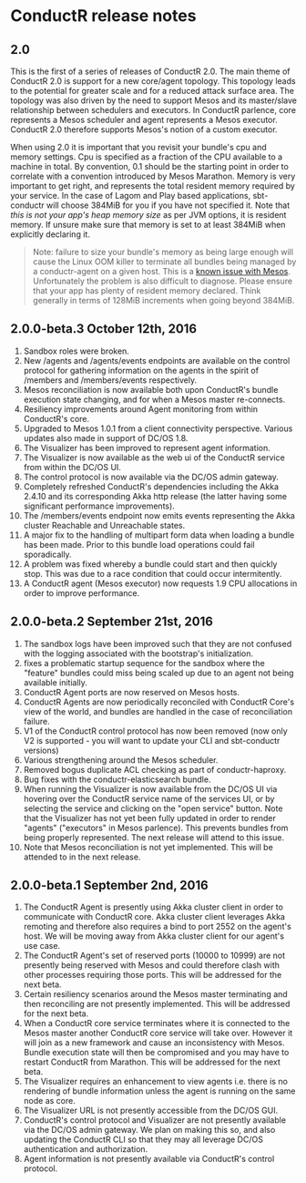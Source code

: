 # ConductR release notes

## 2.0

This is the first of a series of releases of ConductR 2.0. The main theme of ConductR 2.0 is support for a new core/agent topology. This topology leads to the potential for greater scale and for a reduced attack surface area. The topology was also driven by the need to support Mesos and its master/slave relationship between schedulers and executors. In ConductR parlence, core represents a Mesos scheduler and agent represents a Mesos executor. ConductR 2.0 therefore supports Mesos's notion of a custom executor.

When using 2.0 it is important that you revisit your bundle's cpu and memory settings. Cpu is specified as a fraction of the CPU available to a machine in total. By convention, 0.1 should be the starting point in order to correlate with a convention introduced by Mesos Marathon. Memory is very important to get right, and represents the total resident memory required by your service. In the case of Lagom and Play based applications, sbt-conductr will choose 384MiB for you if you have not specified it. Note that *this is not your app's heap memory size* as per JVM options, it is resident memory. If unsure make sure that memory is set to at least 384MiB when explicitly declaring it.

> Note: failure to size your bundle's memory as being large enough will cause the Linux OOM killer to terminate all bundles being managed by a conductr-agent on a given host. This is a [known issue with Mesos](https://issues.apache.org/jira/browse/MESOS-3333#). Unfortunately the problem is also difficult to diagnose. Please ensure that your app has plenty of resident memory declared. Think generally in terms of 128MiB increments when going beyond 384MiB.

## 2.0.0-beta.3 October 12th, 2016

1. Sandbox roles were broken.
2. New /agents and /agents/events endpoints are available on the control protocol for gathering information on the agents in the spirit of /members and /members/events respectively.
3. Mesos reconciliation is now available both upon ConductR's bundle execution state changing, and for when a Mesos master re-connects.
4. Resiliency improvements around Agent monitoring from within ConductR's core.
5. Upgraded to Mesos 1.0.1 from a client connectivity perspective. Various updates also made in support of DC/OS 1.8.
6. The Visualizer has been improved to represent agent information.
7. The Visualizer is now available as the web ui of the ConductR service from within the DC/OS UI.
8. The control protocol is now available via the DC/OS admin gateway.
9. Completely refreshed ConductR's dependencies including the Akka 2.4.10 and its corresponding Akka http release (the latter having some significant performance improvements).
10. The /members/events endpoint now emits events representing the Akka cluster Reachable and Unreachable states.
11. A major fix to the handling of multipart form data when loading a bundle has been made. Prior to this bundle load operations could fail sporadically.
12. A problem was fixed whereby a bundle could start and then quickly stop. This was due to a race condition that could occur intermitently.
13. A ConductR agent (Mesos executor) now requests 1.9 CPU allocations in order to improve performance.

## 2.0.0-beta.2 September 21st, 2016

1. The sandbox logs have been improved such that they are not confused with the logging associated with the bootstrap's initialization.
2. fixes a problematic startup sequence for the sandbox where the "feature" bundles could miss being scaled up due to an agent not being available initially.
3. ConductR Agent ports are now reserved on Mesos hosts.
4. ConductR Agents are now periodically reconciled with ConductR Core's view of the world, and bundles are handled in the case of reconciliation failure.
5. V1 of the ConductR control protocol has now been removed (now only V2 is supported - you will want to update your CLI and sbt-conductr versions)
6. Various strengthening around the Mesos scheduler.
7. Removed bogus duplicate ACL checking as part of conductr-haproxy.
8. Bug fixes with the conductr-elasticsearch bundle.
9. When running the Visualizer is now available from the DC/OS UI via hovering over the ConductR service name of the services UI, or by selecting the service and clicking on the "open service" button. Note that the Visualizer has not yet been fully updated in order to render "agents" ("executors" in Mesos parlence). This prevents bundles from being properly represented. The next release will attend to this issue.
10. Note that Mesos reconciliation is not yet implemented. This will be attended to in the next release.

## 2.0.0-beta.1 September 2nd, 2016

1. The ConductR Agent is presently using Akka cluster client in order to communicate with ConductR core. Akka cluster client leverages Akka remoting and therefore also requires a bind to port 2552 on the agent's host. We will be moving away from Akka cluster client for our agent's use case.
2. The ConductR Agent's set of reserved ports (10000 to 10999) are not presently being reserved with Mesos and could therefore clash with other processes requiring those ports. This will be addressed for the next beta.
3. Certain resiliency scenarios around the Mesos master terminating and then reconciling are not presently implemented. This will be addressed for the next beta.
4. When a ConductR core service terminates where it is connected to the Mesos master another ConductR core service will take over. However it will join as a new framework and cause an inconsistency with Mesos. Bundle execution state will then be compromised and you may have to restart ConductR from Marathon. This will be addressed for the next beta.
5. The Visualizer requires an enhancement to view agents i.e. there is no rendering of bundle information unless the agent is running on the same node as core.
6. The Visualizer URL is not presently accessible from the DC/OS GUI.
7. ConductR's control protocol and Visualizer are not presently available via the DC/OS admin gateway. We plan on making this so, and also updating the ConductR CLI so that they may all leverage DC/OS authentication and authorization.
8. Agent information is not presently available via ConductR's control protocol.
